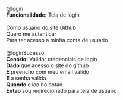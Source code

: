 @login </br>
**Funcionalidade:** Tela de login
</br></br>
  Como usuario do site Github</br>
  Quero me autenticar</br>
  Para ter acesso a minha conta de usuario</br>
</br>
  @loginSucesso</br>
  **Cenário:** Validar credenciais de login</br>
    **Dado** que acesso o site do github</br>
    **E** preencho com meu email valido</br>
    **E** a senha valida</br>
    **Quando** clico no botao</br>
    **Entao** sou redirecionado para tela de usuario</br>
